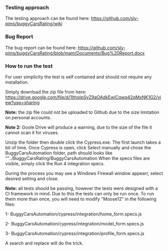 ### Testing approach
The testing approach can be found here: https://github.com/sly-pims/buggyCarsRating/wiki

### Bug Report
The bug report can be found here: https://github.com/sly-pims/buggyCarsRating/blob/main/Documents/Bug%20Report.docx

### How to run the test
For user simplicity the test is self contained and should not require any installation. 

Simply download the zip file from here: https://drive.google.com/file/d/1lthqipSyZ9aOAdkEwiCqwq42qMxNK1G2/view?usp=sharing

**Note:** the zip file could not be uploaded to Github due to the size limitation on personal accounts.

**Note 2:** Goole Drive will produce a warning, due to the size of the file it cannot scan it for viruses.

Unzip the folder then double click the Cypress.exe. The first launch takes a bit of time.
Once Cypress is open, click Select manually and chose the BuggyCarsAutomation folder, path should looks  like ""../BuggyCarsRating/BuggyCarsAutomation
When the specs files are visible, simply click the Run 4 integration specs.

During the process you may see a Windows Firewall window appearr, select desired setting and close.

**Note:** all tests should be passing, however the tests were designed with a CI framework in mind. Due to this the tests can only be run once. To run them more than once, you will need to modify "Moose12" in the following files:

1- BuggyCarsAutomation/cypress/integration/home_form.specs.js

2- BuggyCarsAutomation/cypress/integration/model_form.specs.js

3- BuggyCarsAutomation/cypress/integration/profile_form.specs.js

A search and replace will do the trick.
